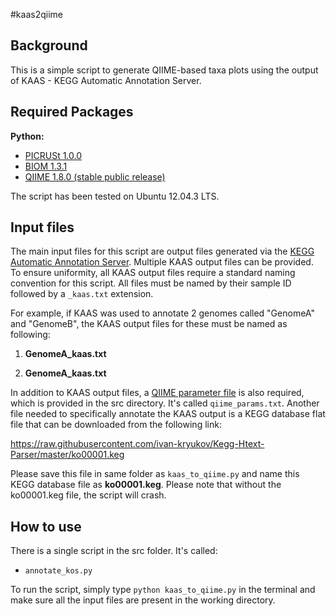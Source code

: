 #kaas2qiime

Background
------

This is a simple script to generate QIIME-based taxa plots using the output of KAAS - KEGG Automatic Annotation Server. 

Required Packages
------

**Python:**

- [PICRUSt 1.0.0](http://picrust.github.io/picrust/install.html#install)
- [BIOM 1.3.1](http://biom-format.org/)
- [QIIME 1.8.0 (stable public release)](https://github.com/qiime/qiime-deploy)

The script has been tested on Ubuntu 12.04.3 LTS.

Input files
------

The main input files for this script are output files generated via the [KEGG Automatic Annotation Server](http://www.genome.jp/kegg/kaas/). Multiple KAAS output files can be provided. To ensure uniformity, all KAAS output files require a standard naming convention for this script. All files must be named by their sample ID followed by a ```_kaas.txt``` extension.

For example, if KAAS was used to annotate 2 genomes called "GenomeA" and "GenomeB", the KAAS output files for these must be named as following:

1) **GenomeA_kaas.txt**

2) **GenomeA_kaas.txt**

In addition to KAAS output files, a [QIIME parameter file](http://qiime.org/documentation/qiime_parameters_files.html) is also required, which is provided in the src directory. It's called ```qiime_params.txt```. Another file needed to specifically annotate the KAAS output is a KEGG database flat file that can be downloaded from the following link:

https://raw.githubusercontent.com/ivan-kryukov/Kegg-Htext-Parser/master/ko00001.keg

Please save this file in same folder as ```kaas_to_qiime.py``` and name this KEGG database file as **ko00001.keg**. Please note that without the ko00001.keg file, the script will crash.

How to use
------

There is a single script in the src folder. It's called:

- ```annotate_kos.py```

To run the script, simply type ```python kaas_to_qiime.py``` in the terminal and make sure all the input files are present in the working directory. 
